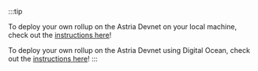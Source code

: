 :::tip

To deploy your own rollup on the Astria Devnet on your local machine, check out the
[instructions here](/local-rollup/1-introduction.md)!

To deploy your own rollup on the Astria Devnet using Digital Ocean, check out the
[instructions here](/cloud-rollup/digital-ocean.md)!
:::
